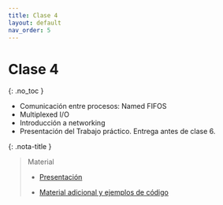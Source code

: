 ```yaml
---
title: Clase 4
layout: default
nav_order: 5
---
```


# Clase 4
{: .no_toc }

* Comunicación entre procesos: Named FIFOS
* Multiplexed I/O
* Introducción a networking
* Presentación del Trabajo práctico. Entrega antes de clase 6.

{: .nota-title }
> Material
>
> * [Presentación](https://docs.google.com/presentation/d/1KrrIcEJh-uxxZBW8TLOqi0KmhC9CVBlrEaAkjp_BxQ0/edit?usp=drive_link)
>
> * [Material adicional y ejemplos de código](https://github.com/cese-sopg/cese-sopg.github.io/tree/main/material-clases/clase4)

